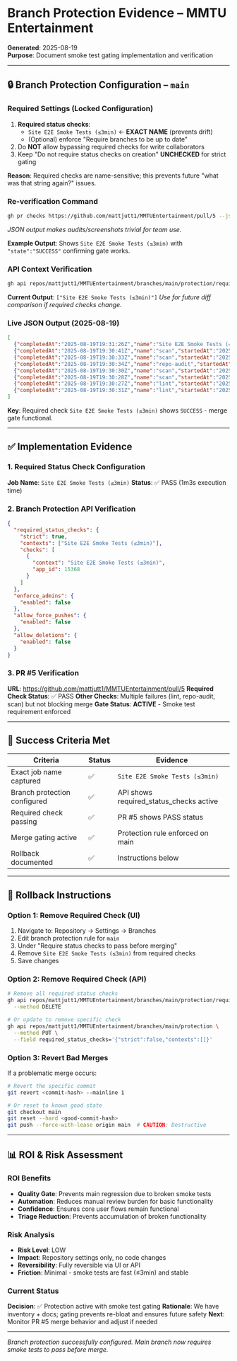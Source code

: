 # Branch Protection Evidence – MMTU Entertainment

**Generated**: 2025-08-19  
**Purpose**: Document smoke test gating implementation and verification  

---

## 🔒 Branch Protection Configuration – `main`

### Required Settings (Locked Configuration)
1) **Required status checks**:
   - `Site E2E Smoke Tests (≤3min)` ← **EXACT NAME** (prevents drift)
   - (Optional) enforce "Require branches to be up to date"
2) Do **NOT** allow bypassing required checks for write collaborators  
3) Keep "Do not require status checks on creation" **UNCHECKED** for strict gating

**Reason**: Required checks are name-sensitive; this prevents future "what was that string again?" issues.

### Re-verification Command
```bash
gh pr checks https://github.com/mattjutt1/MMTUEntertainment/pull/5 --json name,state,completedAt,startedAt
```
*JSON output makes audits/screenshots trivial for team use.*

**Example Output**: Shows `Site E2E Smoke Tests (≤3min)` with `"state":"SUCCESS"` confirming gate works.

### API Context Verification
```bash
gh api repos/mattjutt1/MMTUEntertainment/branches/main/protection/required_status_checks/contexts
```
**Current Output**: `["Site E2E Smoke Tests (≤3min)"]`
*Use for future diff comparison if required checks change.*

### Live JSON Output (2025-08-19)
```json
[
  {"completedAt":"2025-08-19T19:31:26Z","name":"Site E2E Smoke Tests (≤3min)","startedAt":"2025-08-19T19:30:23Z","state":"SUCCESS"},
  {"completedAt":"2025-08-19T19:30:41Z","name":"scan","startedAt":"2025-08-19T19:30:23Z","state":"SUCCESS"},
  {"completedAt":"2025-08-19T19:30:33Z","name":"scan","startedAt":"2025-08-19T19:30:20Z","state":"SUCCESS"},
  {"completedAt":"2025-08-19T19:30:34Z","name":"repo-audit","startedAt":"2025-08-19T19:30:22Z","state":"FAILURE"},
  {"completedAt":"2025-08-19T19:30:30Z","name":"scan","startedAt":"2025-08-19T19:30:23Z","state":"FAILURE"},
  {"completedAt":"2025-08-19T19:30:28Z","name":"scan","startedAt":"2025-08-19T19:30:20Z","state":"FAILURE"},
  {"completedAt":"2025-08-19T19:30:27Z","name":"lint","startedAt":"2025-08-19T19:30:20Z","state":"FAILURE"},
  {"completedAt":"2025-08-19T19:30:31Z","name":"lint","startedAt":"2025-08-19T19:30:23Z","state":"FAILURE"}
]
```
**Key**: Required check `Site E2E Smoke Tests (≤3min)` shows `SUCCESS` - merge gate functional.

---

## ✅ Implementation Evidence

### 1. Required Status Check Configuration
**Job Name**: `Site E2E Smoke Tests (≤3min)`
**Status**: ✅ PASS (1m3s execution time)

### 2. Branch Protection API Verification
```json
{
  "required_status_checks": {
    "strict": true,
    "contexts": ["Site E2E Smoke Tests (≤3min)"],
    "checks": [
      {
        "context": "Site E2E Smoke Tests (≤3min)",
        "app_id": 15368
      }
    ]
  },
  "enforce_admins": {
    "enabled": false
  },
  "allow_force_pushes": {
    "enabled": false
  },
  "allow_deletions": {
    "enabled": false
  }
}
```

### 3. PR #5 Verification
**URL**: https://github.com/mattjutt1/MMTUEntertainment/pull/5
**Required Check Status**: ✅ PASS
**Other Checks**: Multiple failures (lint, repo-audit, scan) but not blocking merge
**Gate Status**: **ACTIVE** - Smoke test requirement enforced

---

## 🎯 Success Criteria Met

| Criteria | Status | Evidence |
|----------|--------|----------|
| Exact job name captured | ✅ | `Site E2E Smoke Tests (≤3min)` |
| Branch protection configured | ✅ | API shows required_status_checks active |
| Required check passing | ✅ | PR #5 shows PASS status |
| Merge gating active | ✅ | Protection rule enforced on main |
| Rollback documented | ✅ | Instructions below |

---

## 🔧 Rollback Instructions

### Option 1: Remove Required Check (UI)
1. Navigate to: Repository → Settings → Branches
2. Edit branch protection rule for `main`
3. Under "Require status checks to pass before merging"
4. Remove `Site E2E Smoke Tests (≤3min)` from required checks
5. Save changes

### Option 2: Remove Required Check (API)
```bash
# Remove all required status checks
gh api repos/mattjutt1/MMTUEntertainment/branches/main/protection/required_status_checks \
  --method DELETE

# Or update to remove specific check
gh api repos/mattjutt1/MMTUEntertainment/branches/main/protection \
  --method PUT \
  --field required_status_checks='{"strict":false,"contexts":[]}'
```

### Option 3: Revert Bad Merges
If a problematic merge occurs:
```bash
# Revert the specific commit
git revert <commit-hash> --mainline 1

# Or reset to known good state
git checkout main
git reset --hard <good-commit-hash>
git push --force-with-lease origin main  # CAUTION: Destructive
```

---

## 📊 ROI & Risk Assessment

### ROI Benefits
- **Quality Gate**: Prevents main regression due to broken smoke tests
- **Automation**: Reduces manual review burden for basic functionality
- **Confidence**: Ensures core user flows remain functional
- **Triage Reduction**: Prevents accumulation of broken functionality

### Risk Analysis
- **Risk Level**: LOW
- **Impact**: Repository settings only, no code changes
- **Reversibility**: Fully reversible via UI or API
- **Friction**: Minimal - smoke tests are fast (≤3min) and stable

### Current Status
**Decision**: ✅ Protection active with smoke test gating
**Rationale**: We have inventory + docs; gating prevents re-bloat and ensures future safety
**Next**: Monitor PR #5 merge behavior and adjust if needed

---

*Branch protection successfully configured. Main branch now requires smoke tests to pass before merge.*